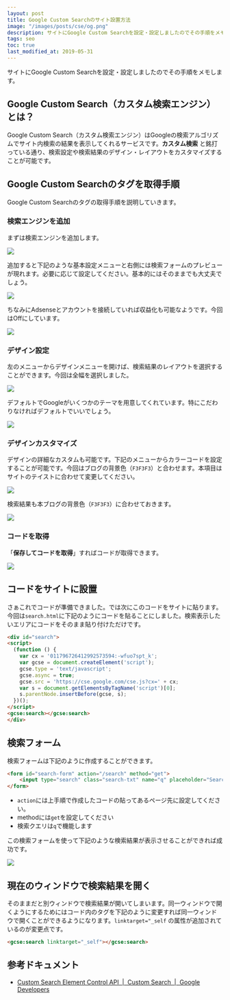 ```yaml
---
layout: post
title: Google Custom Searchのサイト設置方法
image: "/images/posts/cse/og.png"
description: サイトにGoogle Custom Searchを設定・設定しましたのでその手順をメモします。 Google Custom Search（カスタム検索エンジン）とは？ Google Custom Search（カスタム検索エンジン）はGoogleの検索アルゴリズムでサイト内検索の結果を表示してくれるサービスです。カスタム検索 と銘打っている通り、検索設定や検索結果のデザイン・レイアウトをカスタマイズすることが可能です。
tags: seo
toc: true
last_modified_at: 2019-05-31
---
```


サイトにGoogle Custom Searchを設定・設定しましたのでその手順をメモします。

## Google Custom Search（カスタム検索エンジン）とは？

Google Custom Search（カスタム検索エンジン）はGoogleの検索アルゴリズムでサイト内検索の結果を表示してくれるサービスです。**カスタム検索** と銘打っている通り、検索設定や検索結果のデザイン・レイアウトをカスタマイズすることが可能です。

## Google Custom Searchのタグを取得手順

Google Custom Searchのタグの取得手順を説明していきます。

### 検索エンジンを追加

まずは検索エンジンを追加します。

![](/images/posts/cse/top1.png)

追加すると下記のような基本設定メニューと右側には検索フォームのプレビューが現れます。必要に応じて設定してください。基本的にはそのままでも大丈夫でしょう。

![](/images/posts/cse/2.png)

ちなみにAdsenseとアカウントを接続していれば収益化も可能なようです。今回はOffにしています。

![](/images/posts/cse/adsense.png)

### デザイン設定

左のメニューからデザインメニューを開けば、検索結果のレイアウトを選択することができます。今回は全幅を選択しました。

![](/images/posts/cse/design.png)

デフォルトでGoogleがいくつかのテーマを用意してくれています。特にこだわりなければデフォルトでいいでしょう。

![](/images/posts/cse/theme.png)

### デザインカスタマイズ

デザインの詳細なカスタムも可能です。下記のメニューからカラーコードを設定することが可能です。今回はブログの背景色（`F3F3F3`）と合わせます。本項目はサイトのテイストに合わせて変更してください。

![](/images/posts/cse/custom.png)

検索結果も本ブログの背景色（`F3F3F3`）に合わせておきます。

![](/images/posts/cse/custom2.png)

### コードを取得

「**保存してコードを取得**」すればコードが取得できます。

![](/images/posts/cse/code.png)

## コードをサイトに設置

さぁこれでコードが準備できました。では次にこのコードをサイトに貼ります。今回は`search.html`に下記のようにコードを貼ることにしました。検索表示したいエリアにコードをそのまま貼り付けただけです。

```html
<div id="search">
<script>
  (function () {
    var cx = '011796726412992573594:-wfuo7spt_k';
    var gcse = document.createElement('script');
    gcse.type = 'text/javascript';
    gcse.async = true;
    gcse.src = 'https://cse.google.com/cse.js?cx=' + cx;
    var s = document.getElementsByTagName('script')[0];
    s.parentNode.insertBefore(gcse, s);
  })();
</script>
<gcse:search></gcse:search>
</div>
```

## 検索フォーム

検索フォームは下記のように作成することができます。

```html
<form id="search-form" action="/search" method="get">
    <input type="search" class="search-txt" name="q" placeholder="Search"/>
</form>
```

- `action`には上手順で作成したコードの貼ってあるページ先に設定してください。
- methodには`get`を設定してください
- 検索クエリは`q`で機能します

この検索フォームを使って下記のような検索結果が表示させることができれば成功です。

![](/images/posts/cse/result.png)

## 現在のウィンドウで検索結果を開く

そのままだと別ウィンドウで検索結果が開いてしまいます。同一ウィンドウで開くようにするためにはコード内のタグを下記のように変更すれば同一ウィンドウで開くことができるようになります。`linktarget="_self` の属性が追加されているのが変更点です。

```html
<gcse:search linktarget="_self"></gcse:search>
```

## 参考ドキュメント

- [Custom Search Element Control API  \|  Custom Search  \|  Google Developers](https://developers.google.com/custom-search/docs/element)
